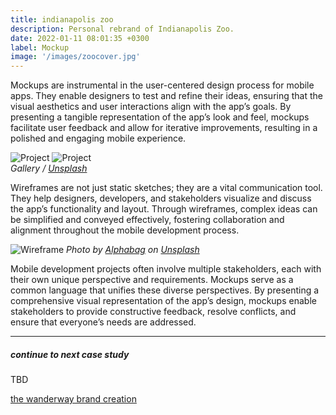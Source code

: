 ```yaml
---
title: indianapolis zoo
description: Personal rebrand of Indianapolis Zoo.
date: 2022-01-11 08:01:35 +0300
label: Mockup
image: '/images/zoocover.jpg'
---
```


Mockups are instrumental in the user-centered design process for mobile apps. They enable designers to test and refine their ideas, ensuring that the visual aesthetics and user interactions align with the app’s goals. By presenting a tangible representation of the app’s look and feel, mockups facilitate user feedback and allow for iterative improvements, resulting in a polished and engaging mobile experience.

<div class="page__gallery__wrapper">
  <div class="page__gallery__images">
    <img src="https://via.placeholder.com/1200x800" loading="lazy" alt="Project">
    <img src="https://via.placeholder.com/1200x800" loading="lazy" alt="Project">
  </div>
  <em>Gallery / <a href="https://via.placeholder.com/1200x800" target="_blank">Unsplash</a></em>
</div>

Wireframes are not just static sketches; they are a vital communication tool. They help designers, developers, and stakeholders visualize and discuss the app’s functionality and layout. Through wireframes, complex ideas can be simplified and conveyed effectively, fostering collaboration and alignment throughout the mobile development process.

![Wireframe](https://via.placeholder.com/1200x800)
*Photo by [Alphabag](https://via.placeholder.com/1200x800) on [Unsplash](https://via.placeholder.com/1200x800)*

Mobile development projects often involve multiple stakeholders, each with their own unique perspective and requirements. Mockups serve as a common language that unifies these diverse perspectives. By presenting a comprehensive visual representation of the app’s design, mockups enable stakeholders to provide constructive feedback, resolve conflicts, and ensure that everyone’s needs are addressed.

---

##### continue to next case study
TBD

<a href="https://keilub.com/projects/1-wanderway/">the wanderway brand creation</a>
